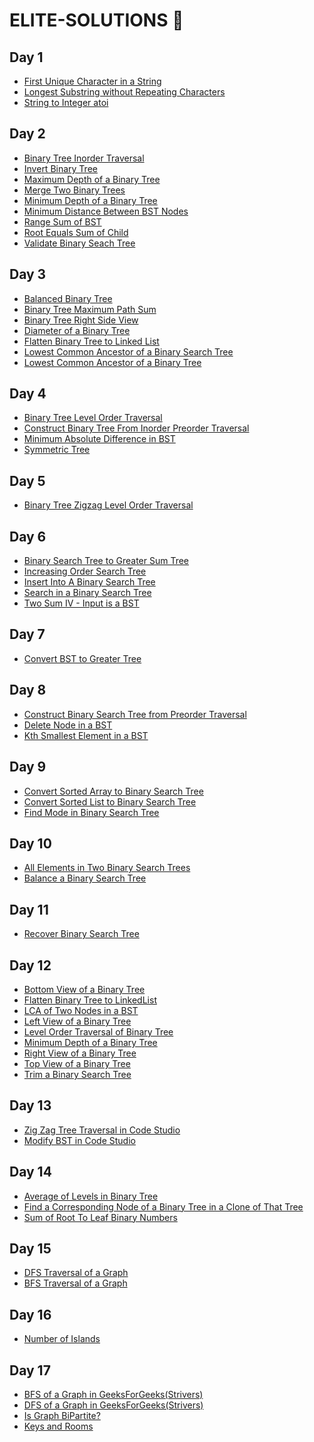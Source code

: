 # ELITE-SOLUTIONS 📄
<h2>Day 1</h2>
<ul>
  <li><a href = "https://github.com/mahendrasaikumargandham/ELITE-SOLUTIONS/blob/main/Day-001%20(23-01-2023)/first-unique-character-in-a-string.java">First Unique Character in a String</a></li>
  <li><a href = "https://github.com/mahendrasaikumargandham/ELITE-SOLUTIONS/blob/main/Day-001%20(23-01-2023)/longest-substring-without-repeating-characters.java">Longest Substring without Repeating Characters</a></li>
  <li><a href = "https://github.com/mahendrasaikumargandham/ELITE-SOLUTIONS/blob/main/Day-001%20(23-01-2023)/string-to-integer-atoi.java">String to Integer atoi</a></li>
</ul>


<h2>Day 2</h2>
<ul>
  <li><a href = "https://github.com/mahendrasaikumargandham/ELITE-SOLUTIONS/blob/main/Day-002%20(24-01-2023)/BinaryTreeInorderTraversal.java">Binary Tree Inorder Traversal</a></li>
  <li><a href = "https://github.com/mahendrasaikumargandham/ELITE-SOLUTIONS/blob/main/Day-002%20(24-01-2023)/InvertBinaryTree.java">Invert Binary Tree</a></li>
  <li><a href = "https://github.com/mahendrasaikumargandham/ELITE-SOLUTIONS/blob/main/Day-002%20(24-01-2023)/MaximumDepthofaBinaryTree.java">Maximum Depth of a Binary Tree</a></li>
  <li><a href = "https://github.com/mahendrasaikumargandham/ELITE-SOLUTIONS/blob/main/Day-002%20(24-01-2023)/MergeTwoBinaryTrees.java">Merge Two Binary Trees</a></li>
  <li><a href = "https://github.com/mahendrasaikumargandham/ELITE-SOLUTIONS/blob/main/Day-002%20(24-01-2023)/MinimumDepthofaBinaryTree.java">Minimum Depth of a Binary Tree</a></li>
  <li><a href = "https://github.com/mahendrasaikumargandham/ELITE-SOLUTIONS/blob/main/Day-002%20(24-01-2023)/MinimumDistanceBetweenBST-Nodes.java">Minimum Distance Between BST Nodes</a></li>
  <li><a href = "https://github.com/mahendrasaikumargandham/ELITE-SOLUTIONS/blob/main/Day-002%20(24-01-2023)/RangeSumofBST.java">Range Sum of BST</a></li>
  <li><a href = "https://github.com/mahendrasaikumargandham/ELITE-SOLUTIONS/blob/main/Day-002%20(24-01-2023)/RootEqualsSumOfChild.java">Root Equals Sum of Child</a></li>
  <li><a href = "https://github.com/mahendrasaikumargandham/ELITE-SOLUTIONS/blob/main/Day-002%20(24-01-2023)/ValidateBinarySearchTree.java">Validate Binary Seach Tree</a></li>
</ul>

<h2>Day 3</h2>
<ul>
  <li><a href = "https://github.com/mahendrasaikumargandham/ELITE-SOLUTIONS/blob/main/Day-003%20(25-01-2023)/BalancedBinaryTree.java">Balanced Binary Tree</a></li>
  <li><a href = "https://github.com/mahendrasaikumargandham/ELITE-SOLUTIONS/blob/main/Day-003%20(25-01-2023)/BinaryTreeMaximumPathSum.java">Binary Tree Maximum Path Sum</a></li>
  <li><a href = "https://github.com/mahendrasaikumargandham/ELITE-SOLUTIONS/blob/main/Day-003%20(25-01-2023)/BinaryTreeRightSideView.java">Binary Tree Right Side View</a></li>
  <li><a href = "https://github.com/mahendrasaikumargandham/ELITE-SOLUTIONS/blob/main/Day-003%20(25-01-2023)/DiameterofaBinaryTree.java">Diameter of a Binary Tree</a></li>
  <li><a href = "https://github.com/mahendrasaikumargandham/ELITE-SOLUTIONS/blob/main/Day-003%20(25-01-2023)/FlattenBinaryTreeToLinkedList.java">Flatten Binary Tree to Linked List</a></li>
  <li><a href = "https://github.com/mahendrasaikumargandham/ELITE-SOLUTIONS/blob/main/Day-003%20(25-01-2023)/LowestCommonAncestorofaBinarySearchTree.java">Lowest Common Ancestor of a Binary Search Tree</a></li>
  <li><a href = "https://github.com/mahendrasaikumargandham/ELITE-SOLUTIONS/blob/main/Day-003%20(25-01-2023)/LowestCommonAncestorofaBinaryTree.java">Lowest Common Ancestor of a Binary Tree</a></li>
</ul>


<h2>Day 4</h2>
<ul>
  <li><a href = "https://github.com/mahendrasaikumargandham/ELITE-SOLUTIONS/blob/main/Day-004%20(26-01-2023)/BinaryTreeLevelOrderTraversal.java">Binary Tree Level Order Traversal</a></li>
  <li><a href = "https://github.com/mahendrasaikumargandham/ELITE-SOLUTIONS/blob/main/Day-004%20(26-01-2023)/ConstructBinaryTreeFromInorderPreorderTraversal.java">Construct Binary Tree From Inorder Preorder Traversal</a></li>
  <li><a href = "https://github.com/mahendrasaikumargandham/ELITE-SOLUTIONS/blob/main/Day-004%20(26-01-2023)/MinimumAbsoluteDifferenceinBST.java">Minimum Absolute Difference in BST</a></li>
  <li><a href = "https://github.com/mahendrasaikumargandham/ELITE-SOLUTIONS/blob/main/Day-004%20(26-01-2023)/SymmetricTree.java">Symmetric Tree</a></li>
</ul>


<h2>Day 5</h2>
<ul>
  <li><a href = "https://github.com/mahendrasaikumargandham/ELITE-SOLUTIONS/blob/main/Day-005%20(27-01-2023)/BinaryTreeZigzagLevelOrderTraversal.java">Binary Tree Zigzag Level Order Traversal</a></li>
</ul>


<h2>Day 6</h2>
<ul>
  <li><a href = "https://github.com/mahendrasaikumargandham/ELITE-SOLUTIONS/blob/main/Day-006%20(28-01-2023)/BinarySearchTreetoGreaterSumTree.java">Binary Search Tree to Greater Sum Tree</a></li>
  <li><a href = "https://github.com/mahendrasaikumargandham/ELITE-SOLUTIONS/blob/main/Day-006%20(28-01-2023)/IncreasingOrderSearchTree.java">Increasing Order Search Tree</a></li>
  <li><a href = "https://github.com/mahendrasaikumargandham/ELITE-SOLUTIONS/blob/main/Day-006%20(28-01-2023)/InsertIntoABinarySearchTree.java">Insert Into A Binary Search Tree</a></li>
  <li><a href = "https://github.com/mahendrasaikumargandham/ELITE-SOLUTIONS/blob/main/Day-006%20(28-01-2023)/SearchinaBinarySearchTree.java">Search in a Binary Search Tree</a></li>
  <li><a href = "https://github.com/mahendrasaikumargandham/ELITE-SOLUTIONS/blob/main/Day-006%20(28-01-2023)/TwoSumIV-InputisaBST.java">Two Sum IV - Input is a BST</a></li>
</ul>


<h2>Day 7</h2>
<ul>
  <li><a href = "https://github.com/mahendrasaikumargandham/ELITE-SOLUTIONS/blob/main/Day-007%20(29-01-2023)/convert-bst-to-greater-tree.java">Convert BST to Greater Tree</a></li>
</ul>


<h2>Day 8</h2>
<ul>
  <li><a href = "https://github.com/mahendrasaikumargandham/ELITE-SOLUTIONS/blob/main/Day-008%20(30-01-2023)/construct-binary-search-tree-from-preorder-traversal.java">Construct Binary Search Tree from Preorder Traversal</a></li>
  <li><a href = "https://github.com/mahendrasaikumargandham/ELITE-SOLUTIONS/blob/main/Day-008%20(30-01-2023)/delete-node-in-a-bst.java">Delete Node in a BST</a></li>
  <li><a href = "https://github.com/mahendrasaikumargandham/ELITE-SOLUTIONS/blob/main/Day-008%20(30-01-2023)/kth-smallest-element-in-a-bst.java">Kth Smallest Element in a BST</a></li>
</ul>

<h2>Day 9</h2>
<ul>
  <li><a href = "https://github.com/mahendrasaikumargandham/ELITE-SOLUTIONS/blob/main/Day-009%20(31-01-2023)/convert-sorted-array-to-binary-search-tree.java">Convert Sorted Array to Binary Search Tree</a></li>
  <li><a href = "https://github.com/mahendrasaikumargandham/ELITE-SOLUTIONS/blob/main/Day-009%20(31-01-2023)/convert-sorted-list-to-binary-search-tree.java">Convert Sorted List to Binary Search Tree</a></li>
  <li><a href = "https://github.com/mahendrasaikumargandham/ELITE-SOLUTIONS/blob/main/Day-009%20(31-01-2023)/find-mode-in-binary-search-tree.java">Find Mode in Binary Search Tree</a></li>
</ul>


<h2>Day 10</h2>
<ul>
  <li><a href = "https://github.com/mahendrasaikumargandham/ELITE-SOLUTIONS/blob/main/Day-010%20(01-02-2023)/all-elements-in-two-binary-search-trees.java">All Elements in Two Binary Search Trees</a></li>
  <li><a href = "https://github.com/mahendrasaikumargandham/ELITE-SOLUTIONS/blob/main/Day-010%20(01-02-2023)/balance-a-binary-search-tree.java">Balance a Binary Search Tree</a></li>
</ul>


<h2>Day 11</h2>
<ul>
  <li><a href = "https://github.com/mahendrasaikumargandham/ELITE-SOLUTIONS/blob/main/Day-011%20(02-02-2023)/Recover-binary-search-tree.java">Recover Binary Search Tree</a></li>
</ul>



<h2>Day 12</h2>
<ul>
  <li><a href = "https://github.com/mahendrasaikumargandham/ELITE-SOLUTIONS/blob/main/Day-012%20(03-02-2023)/Bottom-view-of-a-binaryTree.java">Bottom View of a Binary Tree</a></li>
  <li><a href = "https://github.com/mahendrasaikumargandham/ELITE-SOLUTIONS/blob/main/Day-012%20(03-02-2023)/Flatten-Binary-Tree-to-LinkedList.java">Flatten Binary Tree to LinkedList</a></li>
  <li><a href = "https://github.com/mahendrasaikumargandham/ELITE-SOLUTIONS/blob/main/Day-012%20(03-02-2023)/LCA-of-2-Nodes-in-a-BST.java">LCA of Two Nodes in a BST</a></li>
  <li><a href = "https://github.com/mahendrasaikumargandham/ELITE-SOLUTIONS/blob/main/Day-012%20(03-02-2023)/Left-View-of-a-binaryTree.java">Left View of a Binary Tree</a></li>
  <li><a href = "https://github.com/mahendrasaikumargandham/ELITE-SOLUTIONS/blob/main/Day-012%20(03-02-2023)/Level-Order-Traversal.java">Level Order Traversal of Binary Tree</a></li>
  <li><a href = "https://github.com/mahendrasaikumargandham/ELITE-SOLUTIONS/blob/main/Day-012%20(03-02-2023)/Minimum-Depth-of-a-BinaryTree.java">Minimum Depth of a Binary Tree</a></li>
  <li><a href = "https://github.com/mahendrasaikumargandham/ELITE-SOLUTIONS/blob/main/Day-012%20(03-02-2023)/Right-View-of-a-BinaryTree.java">Right View of a Binary Tree</a></li>
  <li><a href = "https://github.com/mahendrasaikumargandham/ELITE-SOLUTIONS/blob/main/Day-012%20(03-02-2023)/Top-view-of-a-binaryTree.java">Top View of a Binary Tree</a></li>
  <li><a href = "https://github.com/mahendrasaikumargandham/ELITE-SOLUTIONS/blob/main/Day-012%20(03-02-2023)/Trim-a-Binary-Seach-Tree.java">Trim a Binary Search Tree</a></li>
</ul>


<h2>Day 13</h2>
<ul>
  <li><a href = "https://github.com/mahendrasaikumargandham/ELITE-SOLUTIONS/blob/main/Day-013%20(04-03-2023)/ZigZagTreeTraversal.java">Zig Zag Tree Traversal in Code Studio</a></li>
  <li><a href = "https://github.com/mahendrasaikumargandham/ELITE-SOLUTIONS/blob/main/Day-013%20(04-03-2023)/Modify-BST.java">Modify BST in Code Studio</a></li>
</ul>

<h2>Day 14</h2>
<ul>
  <li><a href = "https://github.com/mahendrasaikumargandham/ELITE-SOLUTIONS/blob/main/Day-014%20(05-02-2023)/Average-of-Levels-in-BinaryTree.java">Average of Levels in Binary Tree</a></li>
  <li><a href = "https://github.com/mahendrasaikumargandham/ELITE-SOLUTIONS/blob/main/Day-014%20(05-02-2023)/FindaCorrespondingNodeofaBinaryTreeinaCloneofThatTree.java">Find a Corresponding Node of a Binary Tree in a Clone of That Tree</a></li>
  <li><a href = "https://github.com/mahendrasaikumargandham/ELITE-SOLUTIONS/blob/main/Day-014%20(05-02-2023)/SumofRootToLeafBinaryNumbers.java">Sum of Root To Leaf Binary Numbers</a></li>
</ul>


<h2>Day 15</h2>
<ul>
  <li><a href = "https://github.com/mahendrasaikumargandham/ELITE-SOLUTIONS/blob/main/Day-015%20(06-02-2023)/DFS-Traversal-Graph.java">DFS Traversal of a Graph</a></li>
  <li><a href = "https://github.com/mahendrasaikumargandham/ELITE-SOLUTIONS/blob/main/Day-015%20(06-02-2023)/BFS-Traversal-Graph.java">BFS Traversal of a Graph</a></li>
</ul>

<h2>Day 16</h2>
<ul>
  <li><a href = "https://github.com/mahendrasaikumargandham/ELITE-SOLUTIONS/blob/main/Day-016%20(07-02-2023)/Number-of-Islands.java">Number of Islands</a></li>
</ul>


<h2>Day 17</h2>
<ul>
  <li><a href = "https://github.com/mahendrasaikumargandham/ELITE-SOLUTIONS/blob/main/Day-017%20(08-02-2023)/BFS-of-Graph-GeeksForGeeks.java">BFS of a Graph in GeeksForGeeks(Strivers)</li>
  <li><a href = "https://github.com/mahendrasaikumargandham/ELITE-SOLUTIONS/blob/main/Day-017%20(08-02-2023)/DFS-of-Graph-GeeksforGeeks.java">DFS of a Graph in GeeksForGeeks(Strivers)</li>
    <li><a href = "https://github.com/mahendrasaikumargandham/ELITE-SOLUTIONS/blob/main/Day-017%20(08-02-2023)/Is-Graph-Bipartite.java">Is Graph BiPartite?</a></li>
    <li><a href = "https://github.com/mahendrasaikumargandham/ELITE-SOLUTIONS/blob/main/Day-017%20(08-02-2023)/Keys-and-Rooms.java">Keys and Rooms</a></li>
</ul>
